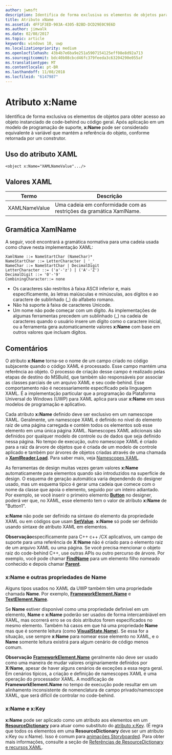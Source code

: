 ```yaml
---
author: jwmsft
description: Identifica de forma exclusiva os elementos de objetos para obter acesso ao objeto instanciado de code-behind ou código geral.
title: Atributo xName
ms.assetid: 4FF1F3ED-903A-4305-B2BD-DCD29E0C9E6D
ms.author: jimwalk
ms.date: 02/08/2017
ms.topic: article
keywords: windows 10, uwp
ms.localizationpriority: medium
ms.openlocfilehash: 43b4b7e6ba9e251a5907154125eff08e8d92a713
ms.sourcegitcommit: bdc40b08cbcd46fc379feeda3c63204290e055af
ms.translationtype: MT
ms.contentlocale: pt-BR
ms.lasthandoff: 11/08/2018
ms.locfileid: "6147987"
---
```

# <a name="xname-attribute"></a>Atributo x:Name


Identifica de forma exclusiva os elementos de objetos para obter acesso ao objeto instanciado de code-behind ou código geral. Após aplicação em um modelo de programação de suporte, **x:Name** pode ser considerado equivalente à variável que mantém a referência do objeto, conforme retornada por um construtor.

## <a name="xaml-attribute-usage"></a>Uso do atributo XAML

``` syntax
<object x:Name="XAMLNameValue".../>
```

## <a name="xaml-values"></a>Valores XAML

| Termo | Descrição |
|------|-------------|
| XAMLNameValue | Uma cadeia em conformidade com as restrições da gramática XamlName. |

##  <a name="xamlname-grammar"></a>Gramática XamlName

A seguir, você encontrará a gramática normativa para uma cadeia usada como chave nesta implementação XAML:

``` syntax
XamlName ::= NameStartChar (NameChar)*
NameStartChar ::= LetterCharacter | '_'
NameChar ::= NameStartChar | DecimalDigit
LetterCharacter ::= ('a'-'z') | ('A'-'Z')
DecimalDigit ::= '0'-'9'
CombiningCharacter::= none
```

-   Os caracteres são restritos à faixa ASCII inferior e, mais especificamente, às letras maiúsculas e minúsculas, aos dígitos e ao caractere de sublinhado (\_) do alfabeto romano.
-   Não há suporte à faixa de caracteres Unicode.
-   Um nome não pode começar com um dígito. As implementações de algumas ferramentas precedem um sublinhado (\_) na cadeia de caracteres quando o usuário insere um dígito como o caractere inicial, ou a ferramenta gera automaticamente valores **x:Name** com base em outros valores que incluam dígitos.

## <a name="remarks"></a>Comentários

O atributo **x:Name** torna-se o nome de um campo criado no código subjacente quando o código XAML é processado. Esse campo mantém uma referência ao objeto. O processo de criação desse campo é realizado pelas etapas de destino do MSBuild, que também são responsáveis por associar as classes parciais de um arquivo XAML e seu code-behind. Esse comportamento não é necessariamente especificado pela linguagem XAML. É a implementação particular que a programação da Plataforma Universal do Windows (UWP) para XAML aplica para usar **x:Name** em seus modelos de programação e aplicativo.

Cada atributo **x:Name** definido deve ser exclusivo em um namescope XAML. Geralmente, um namescope XAML é definido no nível do elemento raiz de uma página carregada e contém todos os elementos sob esse elemento em uma única página XAML. Namescopes XAML adicionais são definidos por qualquer modelo de controle ou de dados que seja definido nessa página. No tempo de execução, outro namescope XAML é criado para a raiz da árvore de objetos que é criada de um modelo de controle aplicado e também por árvores de objetos criadas através de uma chamada a [**XamlReader.Load**](https://msdn.microsoft.com/library/windows/apps/br228048). Para saber mais, veja [Namescopes XAML](xaml-namescopes.md).

As ferramentas de design muitas vezes geram valores **x:Name** automaticamente para elementos quando são introduzidos na superfície de design. O esquema de geração automática varia dependendo do designer usado, mas um esquema típico é gerar uma cadeia que comece com o nome da classe que apoia o elemento, seguido por um inteiro adiantado. Por exemplo, se você inserir o primeiro elemento [**Button**](https://msdn.microsoft.com/library/windows/apps/br209265) no designer, poderá ver que, no XAML, esse elemento tem o valor de atributo **x:Name** de "Button1".

**x:Name** não pode ser definido na sintaxe do elemento da propriedade XAML ou em códigos que usam [**SetValue**](https://msdn.microsoft.com/library/windows/apps/br242361). **x:Name** só pode ser definido usando sintaxe de atributo XAML em elementos.

**Observação**especificamente para C++ c++ /CX aplicativos, um campo de suporte para uma referência de **X:Name** não é criado para o elemento raiz de um arquivo XAML ou uma página. Se você precisa mencionar o objeto raiz do code-behind C++, use outras APIs ou outro percurso de árvore. Por exemplo, você pode chamar [**FindName**](https://msdn.microsoft.com/library/windows/apps/br208715) para um elemento filho nomeado conhecido e depois chamar [**Parent**](https://msdn.microsoft.com/library/windows/apps/br208739).

### <a name="xname-and-other-name-properties"></a>x:Name e outras propriedades de Name

Alguns tipos usados no XAML da UWP também têm uma propriedade chamada **Name**. Por exemplo, [**FrameworkElement.Name**](https://msdn.microsoft.com/library/windows/apps/br208735) e [**TextElement.Name**](https://msdn.microsoft.com/library/windows/apps/hh702125).

Se **Name** estiver disponível como uma propriedade definível em um elemento, **Name** e **x:Name** poderão ser usados de forma intercambiável em XAML, mas ocorrerá erro se os dois atributos forem especificados no mesmo elemento. Também há casos em que há uma propriedade **Name** mas que é somente leitura (como [**VisualState.Name**](https://msdn.microsoft.com/library/windows/apps/br209031)). Se essa for a situação, use sempre **x:Name** para nomear esse elemento no XAML, e o **Name** somente leitura existirá para algum cenário de código menos comum.

**Observação** [**FrameworkElement.Name**](https://msdn.microsoft.com/library/windows/apps/br208735) geralmente não deve ser usado como uma maneira de mudar valores originariamente definidos por **X:Name**, apesar de haver alguns cenários de exceções a essa regra geral. Em cenários típicos, a criação e definição de namescopes XAML é uma operação do processador XAML. A modificação de **FrameworkElement.Name** no tempo de execução pode resultar em um alinhamento inconsistente de nomenclatura de campo privado/namescope XAML, que será difícil de controlar no code-behind.

### <a name="xname-and-xkey"></a>x:Name e x:Key

**x:Name** pode ser aplicado como um atributo aos elementos em um [**ResourceDictionary**](https://msdn.microsoft.com/library/windows/apps/br208794) para atuar como substituto do [atributo x:Key](x-key-attribute.md). (É regra que todos os elementos em uma **ResourceDictionary** deve ser um atributo x:Key ou x:Name). Isso é comum para [animações Storyboarded](https://msdn.microsoft.com/library/windows/apps/mt187354). Para obter mais informações, consulte a seção de [Referências de ResourceDictionary e recursos XAML](https://msdn.microsoft.com/library/windows/apps/mt187273).


